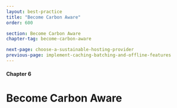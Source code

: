 ```yaml
---
layout: best-practice
title: "Become Carbon Aware"
order: 600

section: Become Carbon Aware
chapter-tag: become-carbon-aware

next-page: choose-a-sustainable-hosting-provider
previous-page: implement-caching-batching-and-offline-features
---
```

#### Chapter 6
# Become Carbon Aware
